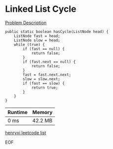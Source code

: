 # Linked List Cycle
[Problem Description](https://leetcode.com/problems/linked-list-cycle/)

```
public static boolean hasCycle(ListNode head) {
    ListNode fast = head;
    ListNode slow = head;
    while (true) {
        if (fast == null) {
            return false;
        }
        if (fast.next == null) {
            return false;
        }
        fast = fast.next.next;
        slow = slow.next;
        if (fast == slow) {
            return true;
        }
    }
}
```

| Runtime       | Memory     | 
| :------------- | :---------- |
| 0 ms | 42.2 MB	   |


[henryxi leetcode list](http://www.henryxi.com/leetcode)

EOF
